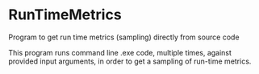 # RunTimeMetrics
Program to get run time metrics (sampling) directly from source code

This program runs command line .exe code, multiple times, against provided input arguments, in order to get a sampling of run-time metrics.
